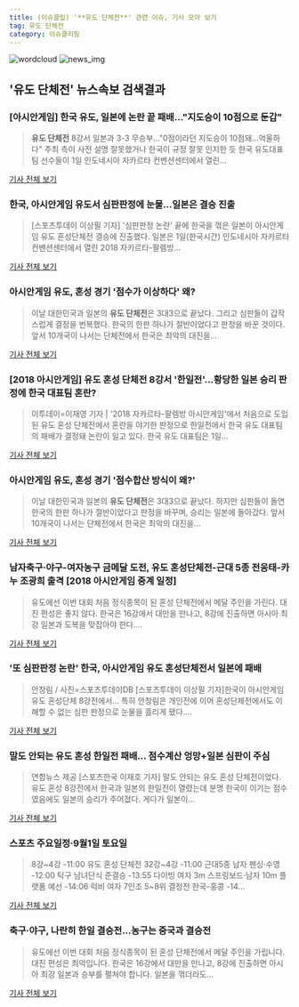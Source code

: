```yaml
---
title: (이슈클립) '**유도 단체전**' 관련 이슈, 기사 모아 보기
tag: 유도 단체전
category: 이슈클리핑
---
```

![wordcloud](https://s3.ap-northeast-2.amazonaws.com/lyrics101-wordcloud/2018-09-01-1535778225.png)
![news_img](https://user-images.githubusercontent.com/42597476/44507050-1206f400-a6e4-11e8-8d98-7ffbfebb353f.png)
## **'**유도 단체전**'** 뉴스속보 검색결과
### [아시안게임] 한국 유도, 일본에 논란 끝 패배…"지도승이 10점으로 둔갑"

>**유도 단체전** 8강서 일본과 3-3 무승부…"0점이라던 지도승이 10점돼…억울하다" 주최 측이 사전 설명 잘못했거나 한국이 규정 잘못 인지한 듯 한국 유도대표팀 선수들이 1일 인도네시아 자카르타 컨벤션센터에서 열린...

<a href="http://app.yonhapnews.co.kr/YNA/Basic/SNS/r.aspx?c=AKR20180901034600007&did=1195m" target="_blank">기사 전체 보기</a>

### 한국, 아시안게임 유도서 심판판정에 눈물…일본은 결승 진출

>[스포츠투데이 이상필 기자] '심판판정 논란' 끝에 한국을 꺾은 일본이 아시안게임 유도 혼성단체전 결승에 진출했다. 일본은 1일(한국시간) 인도네시아 자카르타 컨벤션센터에서 열린 2018 자카르타-팔렘방...

<a href="http://stoo.asiae.co.kr/news/naver_view.htm?idxno=2018090113583753577" target="_blank">기사 전체 보기</a>

### 아시안게임 유도, 혼성 경기 '점수가 이상하다' 왜?

>이날 대한민국과 일본의 **유도 단체전**은 3대3으로 끝났다. 그리고 심판들이 갑작스럽게 결정을 번복했다. 한국의 한판 하나가 절반이었다고 판정을 바꾼 것이다. 앞서 10개국이 나서는 단체전에서 한국은 최악의 대진을...

<a href="http://www.kpinews.co.kr/news/articleView.html?idxno=80394" target="_blank">기사 전체 보기</a>

### [2018 아시안게임] 유도 혼성 단체전 8강서 '한일전'…황당한 일본 승리 판정에 한국 대표팀 혼란?

>이투데이=이재영 기자 | '2018 자카르타-팔렘방 아시안게임'에서 처음으로 도입된 유도 혼성 단체전에서 혼란을 야기한 판정으로 한일전에서 한국 유도 대표팀의 패배가 결정돼 논란이 일고 있다. 한국 유도 대표팀은 1일...

<a href="http://www.etoday.co.kr/news/section/newsview.php?idxno=1658768" target="_blank">기사 전체 보기</a>

### 아시안게임 유도, 혼성 경기 '점수합산 방식이 왜?'

>이날 대한민국과 일본의 **유도 단체전**은 3대3으로 끝났다. 하지만 심판들이 돌연 한국의 한판 하나가 절반이었다고 판정을 바꾸며, 승리는 일본에 돌아갔다. 앞서 10개국이 나서는 단체전에서 한국은 최악의 대진을...

<a href="http://www.gukjenews.com/news/articleView.html?idxno=984255" target="_blank">기사 전체 보기</a>

### 남자축구·야구-여자농구 금메달 도전, 유도 혼성단체전-근대 5종 전웅태-카누 조광희 출격 [2018 아시안게임 중계 일정]

>유도에선 이번 대회 처음 정식종목이 된 혼성 단체전에서 메달 주인을 가린다. 대진 편성은 좋지 않다.  한국은 16강에서 대만을 만나고, 8강에 진출하면 아시아 최강 일본과 도복을 맞잡아야 한다....

<a href="http://www.sportsq.co.kr/news/articleView.html?idxno=300999" target="_blank">기사 전체 보기</a>

### '또 심판판정 논란' 한국, 아시안게임 유도 혼성단체전서 일본에 패배

>안창림 / 사진=스포츠투데이DB [스포츠투데이 이상필 기자]한국이 아시안게임 유도 혼성단체 8강전에서... 특히 안창림은 개인전에 이어 혼성단체전에서도 이해할 수 없는 심판 판정으로 눈물을 흘리게 됐다....

<a href="http://stoo.asiae.co.kr/news/naver_view.htm?idxno=2018090113423625316" target="_blank">기사 전체 보기</a>

### 말도 안되는 유도 혼성 한일전 패배… 점수계산 엉망+일본 심판이 주심

>연합뉴스 제공 [스포츠한국 이재호 기자] 말도 안되는 유도 혼성 단체전이었다. 유도 혼성 8강전에서 한국과 일본의 한일전이 열렸는데 분명 한국이 이기는 점수였음에도 일본의 승리가 주어졌다. 게다가 일본이...

<a href="http://sports.hankooki.com/lpage/moresports/201809/sp20180901133744136560.htm" target="_blank">기사 전체 보기</a>

### 스포츠 주요일정·9월1일 토요일

>8강~4강 -11:00 유도 혼성 단체전 32강~4강 -11:00 근대5종 남자 펜싱·수영 -12:00 탁구 남녀단식 준결승 -13:55 다이빙 여자 3m 스프링보드·남자 10m 플랫폼 예선 -14:06 럭비 여자 7인조 5~8위 결정전 한국-홍콩 -14...

<a href="http://www.newsis.com/view/?id=NISX20180901_0000406459&cID=10501&pID=10500" target="_blank">기사 전체 보기</a>

### 축구·야구, 나란히 한일 결승전…농구는 중국과 결승전

>유도에선 이번 대회 처음 정식종목이 된 혼성 단체전에서 메달 주인을 가립니다. 대진 편성은 최악입니다. 한국은 16강에서 대만을 만나고, 8강에 진출하면 아시아 최강 일본과 승부를 펼쳐야 합니다. 일본을 꺾더라도...

<a href="http://mbn.mk.co.kr/pages/news/newsView.php?category=mbn00011&news_seq_no=3623993" target="_blank">기사 전체 보기</a>


